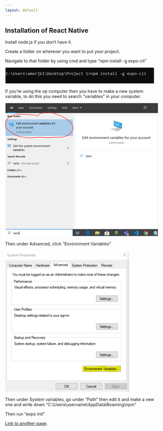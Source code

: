 ```yaml
---
layout: default
---
```


## Installation of React Native

Install node.js if you don’t have it.

Create a folder on wherever you want to put your project.

Navigate to that folder by using cmd and type “npm install -g expo-cli”

![1st](https://github.com/amorjk1/Project-1/blob/master/assets/images/installation1.png?raw=true)

If you’re using the op computer then you have to make a new system variable, to do this you need to search “variables” in your computer.

![2nd](https://github.com/amorjk1/Project-1/blob/master/assets/images/installation2.png?raw=true)

Then under Advanced, click “Environment Variables”

![3rd](https://github.com/amorjk1/Project-1/blob/master/assets/images/installation3.png?raw=true)

Then under System variables, go under “Path” then edit it and make a new one and write down “C:\Users\username\AppData\Roaming\npm”

Then run “expo init”


[Link to another page](./another-page.html).

